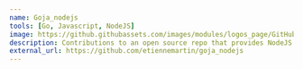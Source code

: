 ```yaml
---
name: Goja_nodejs
tools: [Go, Javascript, NodeJS]
image: https://github.githubassets.com/images/modules/logos_page/GitHub-Mark.png
description: Contributions to an open source repo that provides NodeJS APIs for a go based JS runtime.
external_url: https://github.com/etiennemartin/goja_nodejs
---
```

